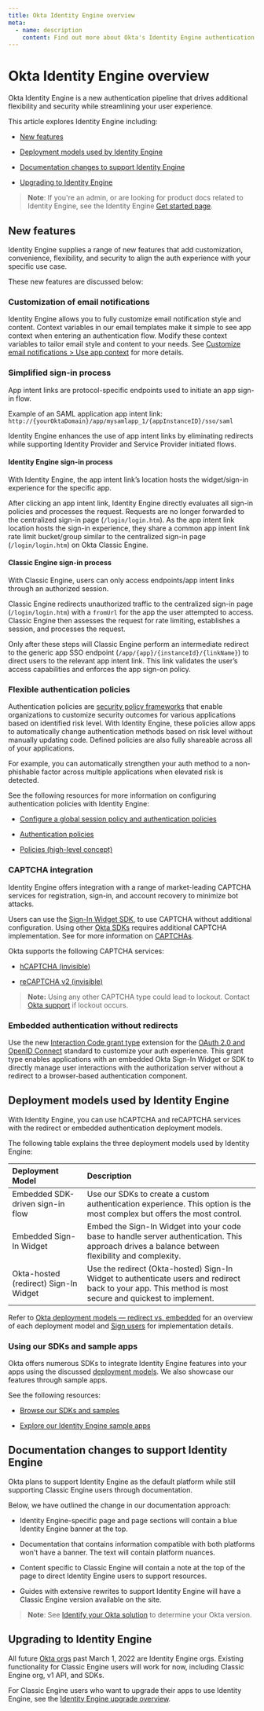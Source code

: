 ```yaml
---
title: Okta Identity Engine overview
meta:
  - name: description
    content: Find out more about Okta's Identity Engine authentication flow, what developer features it unlocks, and how to use it.
---
```

# Okta Identity Engine overview

<ApiLifecycle access="ie" />

Okta Identity Engine is a new authentication pipeline that drives additional flexibility and security while streamlining your user experience.

This article explores Identity Engine including:

* [New features](#new-features)
  
* [Deployment models used by Identity Engine](#deployment-models-used-by-identity-engine)
  
* [Documentation changes to support Identity Engine](#documentation-changes-to-support-identity-engine)
  
* [Upgrading to Identity Engine](#upgrading-to-identity-engine)

> **Note**: If you're an admin, or are looking for product docs related to Identity Engine, see the Identity Engine [Get started page](https://help.okta.com/okta_help.htm?type=oie&id=ext-get-started-oie).

## New features

Identity Engine supplies a range of new features that add customization, convenience, flexibility, and security to align the auth experience with your specific use case. 

These new features are discussed below:

### Customization of email notifications

Identity Engine allows you to fully customize email notification style and content. Context variables in our email templates make it simple to see app context when entering an authentication flow. Modify these context variables to tailor email style and content to your needs.
See [Customize email notifications > Use app context](/docs/guides/custom-email/main/#use-app-context) for more details.

### Simplified sign-in process

App intent links are protocol-specific endpoints used to initiate an app sign-in flow.

Example of an SAML application app intent link:
`http://{yourOktaDomain}/app/mysamlapp_1/{appInstanceID}/sso/saml`

Identity Engine enhances the use of app intent links by eliminating redirects while supporting Identity Provider and Service Provider initiated flows.

#### Identity Engine sign-in process

With Identity Engine, the app intent link’s location hosts the widget/sign-in experience for the specific app.

After clicking an app intent link, Identity Engine directly evaluates all sign-in policies and processes the request. Requests are no longer forwarded to the centralized sign-in page (`/login/login.htm`). As the app intent link location hosts the sign-in experience, they share a common app intent link rate limit bucket/group similar to the centralized sign-in page (`/login/login.htm`) on Okta Classic Engine.

#### Classic Engine sign-in process

With Classic Engine, users can only access endpoints/app intent links through an authorized session. 

Classic Engine redirects unauthorized traffic to the centralized sign-in page (`/login/login.htm`) with a `fromUrl` for the app the user attempted to access. Classic Engine then assesses the request for rate limiting, establishes a session, and processes the request.

Only after these steps will Classic Engine perform an intermediate redirect to the generic app SSO endpoint (`/app/{app}/{instanceId}/{linkName}`) to direct users to the relevant app intent link. This link validates the user’s access capabilities and enforces the app sign-on policy.

### Flexible authentication policies

Authentication policies are [security policy frameworks](https://csrc.nist.gov/pubs/sp/800/63/b/upd2/final) that enable organizations to customize security outcomes for various applications based on identified risk level. With Identity Engine, these policies allow apps to automatically change authentication methods based on risk level without manually updating code. Defined policies are also fully shareable across all of your applications.

For example, you can automatically strengthen your auth method to a non-phishable factor across multiple applications when elevated risk is detected. 

See the following resources for more information on configuring authentication policies with Identity Engine:

* [Configure a global session policy and authentication policies](/docs/guides/configure-signon-policy/)

* [Authentication policies](https://help.okta.com/okta_help.htm?type=oie&id=ext-about-asop)

* [Policies (high-level concept)](/docs/concepts/policies/)

### CAPTCHA integration

Identity Engine offers integration with a range of market-leading CAPTCHA services for registration, sign-in, and account recovery to minimize bot attacks.

Users can use the [Sign-In Widget SDK](https://github.com/okta/okta-signin-widget), to use CAPTCHA without additional configuration. Using other [Okta SDKs](https://developer.okta.com/code/) requires additional CAPTCHA implementation. See for more information on [CAPTCHAs](https://developer.okta.com/docs/api/openapi/okta-management/management/tag/CAPTCHA/).

Okta supports the following CAPTCHA services:

- [hCAPTCHA (invisible)](https://docs.hcaptcha.com/invisible)
  
- [reCAPTCHA v2 (invisible)](https://developers.google.com/recaptcha/docs/invisible)

>**Note:** Using any other CAPTCHA type could lead to lockout. Contact [Okta support](https://support.okta.com) if lockout occurs.

### Embedded authentication without redirects

Use the new [Interaction Code grant type](/docs/concepts/interaction-code/) extension for the [OAuth 2.0 and OpenID Connect](/docs/concepts/oauth-openid) standard to customize your auth experience. This grant type enables applications with an embedded Okta Sign-In Widget or SDK to directly manage user interactions with the authorization server without a redirect to a browser-based authentication component.

## Deployment models used by Identity Engine

With Identity Engine, you can use hCAPTCHA and reCAPTCHA services with the redirect or embedded authentication deployment models.

The following table explains the three deployment models used by Identity Engine:

| **Deployment Model**|**Description**|
| :-------- | :------- |
| Embedded SDK-driven sign-in flow|Use our SDKs to create a custom authentication experience. This option is the most complex but offers the most control.|
| Embedded Sign-In Widget| Embed the Sign-In Widget into your code base to handle server authentication. This approach drives a balance between flexibility and complexity.|
| Okta-hosted (redirect) Sign-In Widget| Use the redirect (Okta-hosted) Sign-In Widget to authenticate users and redirect back to your app. This method is most secure and quickest to implement.|

Refer to [Okta deployment models — redirect vs. embedded](https://developer.okta.com/docs/concepts/redirect-vs-embedded/) for an overview of each deployment model and [Sign users](https://developer.okta.com/docs/guides/sign-in-overview/) for implementation details.

### Using our SDKs and sample apps

Okta offers numerous SDKs to integrate Identity Engine features into your apps using the discussed [deployment models](#deployment-models-used-by-identity-engine). We also showcase our features through sample apps.  

See the following resources:

* [Browse our SDKs and samples](/code/)
  
* [Explore our Identity Engine sample apps](/docs/guides/oie-embedded-common-download-setup-app/)

## Documentation changes to support Identity Engine

Okta plans to support Identity Engine as the default platform while still supporting Classic Engine users through documentation.

Below, we have outlined the change in our documentation approach: 

* Identity Engine-specific page and page sections will contain a blue Identity Engine banner at the top.
  
* Documentation that contains information compatible with both platforms won't have a banner. The text will contain platform nuances.
  
* Content specific to Classic Engine will contain a note at the top of the page to direct Identity Engine users to support resources.
  
* Guides with extensive rewrites to support Identity Engine will have a Classic Engine version available on the site.

> **Note**: See [Identify your Okta solution](https://help.okta.com/okta_help.htm?type=oie&id=ext-oie-version) to determine your Okta version.

## Upgrading to Identity Engine

All future [Okta orgs](/docs/concepts/okta-organizations/) past March 1, 2022 are Identity Engine orgs. Existing functionality for Classic Engine users will work for now, including Classic Engine org, v1 API, and SDKs.

For Classic Engine users who want to upgrade their apps to use Identity Engine, see the [Identity Engine upgrade overview](/docs/guides/oie-upgrade-overview/).
